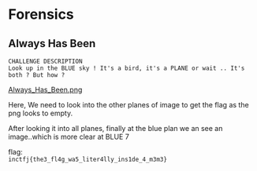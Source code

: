 # Forensics  
## Always Has Been  

```
CHALLENGE DESCRIPTION
Look up in the BLUE sky ! It's a bird, it's a PLANE or wait .. It's both ? But how ?
```

[Always_Has_Been.png](https://vpframework.s3.amazonaws.com/files/challenge/av_4736ba30-a633-48fc-8f07-94c6f263e02c.png)  

Here, We need to look into the other planes of image to get the flag as the png looks to empty.  

After looking it into all planes, finally at the blue plan we an see an image..which is more clear at BLUE 7

flag:  
```inctfj{the3_fl4g_wa5_liter4lly_ins1de_4_m3m3}```
